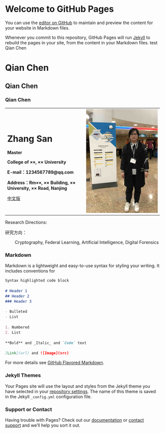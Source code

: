 # Welcome to GitHub Pages

You can use the [editor on GitHub](https://github.com/QianChen-CQ/QianChen-CQ.github.io/edit/master/README.md) to maintain and preview the content for your website in Markdown files.

Whenever you commit to this repository, GitHub Pages will run [Jekyll](https://jekyllrb.com/) to rebuild the pages in your site, from the content in your Markdown files.
test
       Qian Chen
# Qian Chen
## Qian Chen
### Qian Chen
<div>
<table border="0">
  <tr>
    <td>
      <h1>Zhang San</h1>
      <p><b>Master</b></p>
      <p><b>College of ××, ×× University</b></p>
      <p><b>E-mail：1234567789@qq.com</b></p>
      <p><b>Address：Rm××, ×× Building, ×× University, ×× Road, Nanjing</b></p>
      <a href="/index.html">中文版</a>
    </td width="30%">
    <td >
      <img src="/CQ.jpg" width="100%">
    </td>
  </tr>
</table>
</div>


Research Directions:

研究方向：

        Cryptography, Federal Learning, Artificial Intelligence, Digital Forensics
### Markdown

Markdown is a lightweight and easy-to-use syntax for styling your writing. It includes conventions for

```markdown
Syntax highlighted code block

# Header 1
## Header 2
### Header 3

- Bulleted
- List

1. Numbered
2. List

**Bold** and _Italic_ and `Code` text

[Link](url) and ![Image](src)
```

For more details see [GitHub Flavored Markdown](https://guides.github.com/features/mastering-markdown/).

### Jekyll Themes

Your Pages site will use the layout and styles from the Jekyll theme you have selected in your [repository settings](https://github.com/QianChen-CQ/QianChen-CQ.github.io/settings). The name of this theme is saved in the Jekyll `_config.yml` configuration file.

### Support or Contact

Having trouble with Pages? Check out our [documentation](https://help.github.com/categories/github-pages-basics/) or [contact support](https://github.com/contact) and we’ll help you sort it out.

